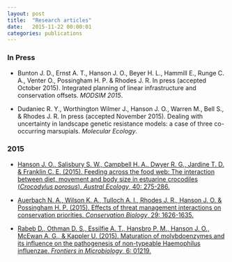 ```yaml
---
layout: post
title:  "Research articles"
date:   2015-11-22 00:00:01
categories: publications
---
```


### In Press

* Bunton J. D., Ernst A. T., Hanson J. O., Beyer H. L., Hammill E., Runge C. A., Venter O., Possingham H. P. & Rhodes J. R. In press (accepted October 2015). Integrated planning of linear infrastructure and conservation offsets. _MODSIM 2015_.

* Dudaniec R. Y., Worthington Wilmer J., Hanson J. O., Warren M., Bell S., & Rhodes J. R. In press (accepted November 2015). Dealing with uncertainty in landscape genetic resistance models: a case of three co-occurring marsupials. _Molecular Ecology_.

### 2015

* [Hanson J. O., Salisbury S. W., Campbell H. A., Dwyer R. G., Jardine T. D. & Franklin C. E. (2015). Feeding across the food web: The interaction between diet, movement and body size in estuarine crocodiles (_Crocodylus porosus_). _Austral Ecology_, 40: 275-286.](http://onlinelibrary.wiley.com/doi/10.1111/aec.12212/full)

* [Auerbach N. A., Wilson K. A., Tulloch A. I., Rhodes J. R., Hanson J. O. & Possingham H. P. (2015). Effects of threat management interactions on conservation priorities. _Conservation Biology_, 29: 1626-1635.](http://onlinelibrary.wiley.com/doi/10.1111/cobi.12551/full)

* [Rabeb D., Othman D. S., Essilfie A. T., Hansbro P. M., Hanson J. O., McEwan A. G., & Kappler U. (2015). Maturation of molybdoenzymes and its influence on the pathogenesis of non-typeable Haemophilus influenzae. _Frontiers in Microbiology_, 6: 01219.](http://www.frontiersin.org/Journal/Abstract.aspx?s=677&name=microbial_physiology_and_metabolism&ART_DOI=10.3389/fmicb.2015.01219)

